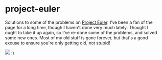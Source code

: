 project-euler
=============

Solutions to some of the problems on <a href="http://projecteuler.net">Project Euler</a>. I've been a fan of the page for a long time, though I haven't done very much lately. Thought I ought to take it up again, so I've re-done some of the problems, and solved some new ones. Most of my old stuff is gone forever, but that's a good excuse to ensure you're only getting old, not stupid!

<img src="http://projecteuler.net/profile/Marxama.png" />  :)